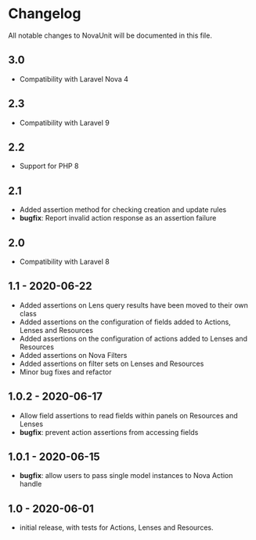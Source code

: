 # Changelog

All notable changes to NovaUnit will be documented in this file.

## 3.0

- Compatibility with Laravel Nova 4

## 2.3

- Compatibility with Laravel 9

## 2.2

- Support for PHP 8

## 2.1

- Added assertion method for checking creation and update rules
- **bugfix**: Report invalid action response as an assertion failure

## 2.0

- Compatibility with Laravel 8

## 1.1 - 2020-06-22

- Added assertions on Lens query results have been moved to their own class
- Added assertions on the configuration of fields added to Actions, Lenses and Resources
- Added assertions on the configuration of actions added to Lenses and Resources
- Added assertions on Nova Filters
- Added assertions on filter sets on Lenses and Resources
- Minor bug fixes and refactor

## 1.0.2 - 2020-06-17

- Allow field assertions to read fields within panels on Resources and Lenses
- **bugfix**: prevent action assertions from accessing fields

## 1.0.1 - 2020-06-15

- **bugfix**: allow users to pass single model instances to Nova Action handle

## 1.0 - 2020-06-01

- initial release, with tests for Actions, Lenses and Resources.
